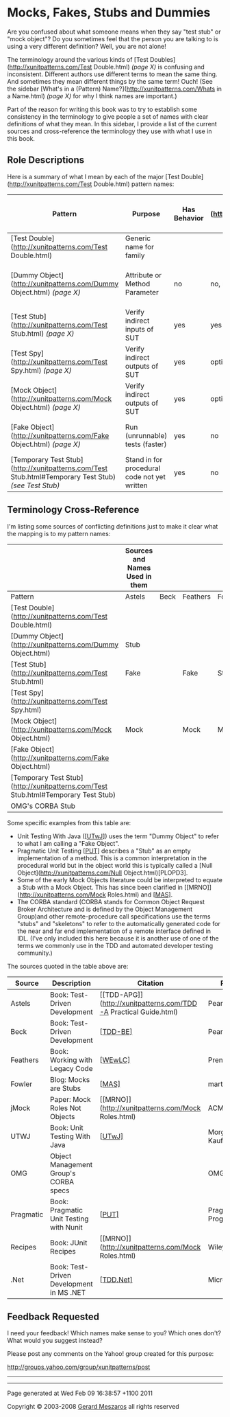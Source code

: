 # Mocks, Fakes, Stubs and Dummies

Are you confused about what someone means when they say "test stub" or "mock object"? Do you sometimes feel that the person you are talking to is using a very different definition? Well, you are not alone!

The terminology around the various kinds of [Test Doubles](http://xunitpatterns.com/Test Double.html) *(page X)* is confusing and inconsistent. Different authors use different terms to mean the same thing. And sometimes they mean different things by the same term! Ouch! (See the sidebar [What's in a (Pattern) Name?](http://xunitpatterns.com/Whats in a Name.html) *(page X)* for why I think names are important.)

Part of the reason for writing this book was to try to establish some consistency in the terminology to give people a set of names with clear definitions of what they mean. In this sidebar, I provide a list of the current sources and cross-reference the terminology they use with what I use in this book.





## Role Descriptions

Here is a summary of what I mean by each of the major [Test Double](http://xunitpatterns.com/Test Double.html) pattern names:

| Pattern                                                      | Purpose                                      | Has Behavior | Injects [indirect inputs](http://xunitpatterns.com/indirect input.html) into SUT | Handles [indirect outputs](http://xunitpatterns.com/indirect output.html) of SUT | Values provided by test(er) | Examples                             |
| ------------------------------------------------------------ | -------------------------------------------- | ------------ | ------------------------------------------------------------ | ------------------------------------------------------------ | --------------------------- | ------------------------------------ |
| [Test Double](http://xunitpatterns.com/Test Double.html)     | Generic name for family                      |              |                                                              |                                                              |                             |                                      |
| [Dummy Object](http://xunitpatterns.com/Dummy Object.html) *(page X)* | Attribute or Method Parameter                | no           | no, never called                                             | no, never called                                             | no                          | Null, "Ignored String", new Object() |
| [Test Stub](http://xunitpatterns.com/Test Stub.html) *(page X)* | Verify indirect inputs of SUT                | yes          | yes                                                          | ignores them                                                 | inputs                      |                                      |
| [Test Spy](http://xunitpatterns.com/Test Spy.html) *(page X)* | Verify indirect outputs of SUT               | yes          | optional                                                     | captures them for later verification                         | inputs (optional)           |                                      |
| [Mock Object](http://xunitpatterns.com/Mock Object.html) *(page X)* | Verify indirect outputs of SUT               | yes          | optional                                                     | verifies correctness against expectations                    | outputs & inputs (optional) |                                      |
| [Fake Object](http://xunitpatterns.com/Fake Object.html) *(page X)* | Run (unrunnable) tests (faster)              | yes          | no                                                           | uses them                                                    | none                        | In-memory database emulator          |
| [Temporary Test Stub](http://xunitpatterns.com/Test Stub.html#Temporary Test Stub) *(see Test Stub)* | Stand in for procedural code not yet written | yes          | no                                                           | uses them                                                    | none                        | In-memory database emulator          |





## Terminology Cross-Reference

I'm listing some sources of conflicting definitions just to make it clear what the mapping is to my pattern names:

|                                                              | Sources and Names Used in them |      |          |        |       |       |      |                    |         |
| ------------------------------------------------------------ | ------------------------------ | ---- | -------- | ------ | ----- | ----- | ---- | ------------------ | ------- |
| Pattern                                                      | Astels                         | Beck | Feathers | Fowler | jMock | UTWJ  | OMG  | Pragmatic          | Recipes |
| [Test Double](http://xunitpatterns.com/Test Double.html)     |                                |      |          |        |       |       |      | Double or stand-in |         |
| [Dummy Object](http://xunitpatterns.com/Dummy Object.html)   | Stub                           |      |          |        | Dummy |       |      |                    | Stub    |
| [Test Stub](http://xunitpatterns.com/Test Stub.html)         | Fake                           |      | Fake     | Stub   | Stub  | Dummy |      | Mock               | Fake    |
| [Test Spy](http://xunitpatterns.com/Test Spy.html)           |                                |      |          |        |       | Dummy |      |                    | Spy     |
| [Mock Object](http://xunitpatterns.com/Mock Object.html)     | Mock                           |      | Mock     | Mock   | Mock  | Mock  |      | Mock               | Mock    |
| [Fake Object](http://xunitpatterns.com/Fake Object.html)     |                                |      |          |        |       | Dummy |      |                    |         |
| [Temporary Test Stub](http://xunitpatterns.com/Test Stub.html#Temporary Test Stub) |                                |      |          |        |       | Stub  |      |                    |         |
| OMG's CORBA Stub                                             |                                |      |          |        |       |       | Stub |                    |         |

Some specific examples from this table are:

- Unit Testing With Java ([[UTwJ\]](http://xunitpatterns.com/UTMJ.html)) uses the term "Dummy Object" to refer to what I am calling a "Fake Object".
- Pragmatic Unit Testing [[PUT\]](http://xunitpatterns.com/PUT.html) describes a "Stub" as an empty implementation of a method. This is a common interpretation in the procedural world but in the object world this is typically called a [Null Object](http://xunitpatterns.com/Null Object.html)[PLOPD3].
- Some of the early Mock Objects literature could be interpreted to equate a Stub with a Mock Object. This has since been clarified in [[MRNO\]](http://xunitpatterns.com/Mock Roles.html) and [[MAS\]](http://xunitpatterns.com/MAS.html).
- The CORBA standard (CORBA stands for Common Object Request Broker Architecture and is defined by the Object Management Group)and other remote-procedure call specifications use the terms "stubs" and "skeletons" to refer to the automatically generated code for the near and far end implementation of a remote interface defined in IDL. (I've only included this here because it is another use of one of the terms we commonly use in the TDD and automated developer testing community.)

The sources quoted in the table above are:

| Source    | Description                              | Citation                                                     | Publisher             |
| --------- | ---------------------------------------- | ------------------------------------------------------------ | --------------------- |
| Astels    | Book: Test-Driven Development            | [[TDD-APG\]](http://xunitpatterns.com/TDD-A Practical Guide.html) | Pearson               |
| Beck      | Book: Test-Driven Development            | [[TDD-BE\]](http://xunitpatterns.com/TDD-Beck.html)          | Pearson               |
| Feathers  | Book: Working with Legacy Code           | [[WEwLC\]](http://xunitpatterns.com/WEwLC.html)              | Prentis Hall          |
| Fowler    | Blog: Mocks are Stubs                    | [[MAS\]](http://xunitpatterns.com/MAS.html)                  | martinfowler.com      |
| jMock     | Paper: Mock Roles Not Objects            | [[MRNO\]](http://xunitpatterns.com/Mock Roles.html)          | ACM (OOPSLA)          |
| UTWJ      | Book: Unit Testing With Java             | [[UTwJ\]](http://xunitpatterns.com/UTMJ.html)                | Morgan Kaufmann       |
| OMG       | Object Management Group's CORBA specs    |                                                              | OMG                   |
| Pragmatic | Book: Pragmatic Unit Testing with Nunit  | [[PUT\]](http://xunitpatterns.com/PUT.html)                  | Pragmatic Programmers |
| Recipes   | Book: JUnit Recipes                      | [[MRNO\]](http://xunitpatterns.com/Mock Roles.html)          | Wiley                 |
| .Net      | Book: Test-Driven Development in MS .NET | [[TDD.Net\]](http://xunitpatterns.com/TDD-DotNet.html)       | Microsoft Press       |





## Feedback Requested

I need your feedback! Which names make sense to you? Which ones don't? What would you suggest instead?

Please post any comments on the Yahoo! group created for this purpose:

http://groups.yahoo.com/group/xunitpatterns/post

------

------

Page generated at Wed Feb 09 16:38:57 +1100 2011

Copyright © 2003-2008 [Gerard Meszaros](mailto:testautomationpatterns_at_gerardmeszaros.com) all rights reserved